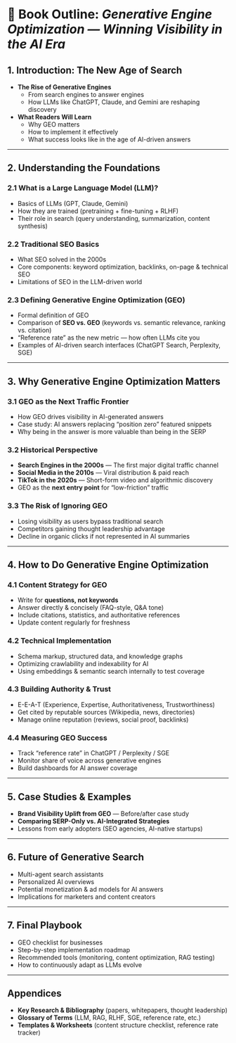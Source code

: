 # 📖 Book Outline: *Generative Engine Optimization — Winning Visibility in the AI Era*

## 1. Introduction: The New Age of Search
- **The Rise of Generative Engines**  
  - From search engines to answer engines  
  - How LLMs like ChatGPT, Claude, and Gemini are reshaping discovery  
- **What Readers Will Learn**  
  - Why GEO matters  
  - How to implement it effectively  
  - What success looks like in the age of AI-driven answers  

---

## 2. Understanding the Foundations
### 2.1 What is a Large Language Model (LLM)?
- Basics of LLMs (GPT, Claude, Gemini)  
- How they are trained (pretraining + fine-tuning + RLHF)  
- Their role in search (query understanding, summarization, content synthesis)

### 2.2 Traditional SEO Basics
- What SEO solved in the 2000s  
- Core components: keyword optimization, backlinks, on-page & technical SEO  
- Limitations of SEO in the LLM-driven world

### 2.3 Defining Generative Engine Optimization (GEO)
- Formal definition of GEO  
- Comparison of **SEO vs. GEO** (keywords vs. semantic relevance, ranking vs. citation)  
- “Reference rate” as the new metric — how often LLMs cite you  
- Examples of AI-driven search interfaces (ChatGPT Search, Perplexity, SGE)

---

## 3. Why Generative Engine Optimization Matters
### 3.1 GEO as the Next Traffic Frontier
- How GEO drives visibility in AI-generated answers  
- Case study: AI answers replacing “position zero” featured snippets  
- Why being in the answer is more valuable than being in the SERP

### 3.2 Historical Perspective
- **Search Engines in the 2000s** — The first major digital traffic channel  
- **Social Media in the 2010s** — Viral distribution & paid reach  
- **TikTok in the 2020s** — Short-form video and algorithmic discovery  
- GEO as the **next entry point** for “low-friction” traffic

### 3.3 The Risk of Ignoring GEO
- Losing visibility as users bypass traditional search  
- Competitors gaining thought leadership advantage  
- Decline in organic clicks if not represented in AI summaries

---

## 4. How to Do Generative Engine Optimization
### 4.1 Content Strategy for GEO
- Write for **questions, not keywords**  
- Answer directly & concisely (FAQ-style, Q&A tone)  
- Include citations, statistics, and authoritative references  
- Update content regularly for freshness

### 4.2 Technical Implementation
- Schema markup, structured data, and knowledge graphs  
- Optimizing crawlability and indexability for AI  
- Using embeddings & semantic search internally to test coverage

### 4.3 Building Authority & Trust
- E-E-A-T (Experience, Expertise, Authoritativeness, Trustworthiness)  
- Get cited by reputable sources (Wikipedia, news, directories)  
- Manage online reputation (reviews, social proof, backlinks)

### 4.4 Measuring GEO Success
- Track “reference rate” in ChatGPT / Perplexity / SGE  
- Monitor share of voice across generative engines  
- Build dashboards for AI answer coverage

---

## 5. Case Studies & Examples
- **Brand Visibility Uplift from GEO** — Before/after case study  
- **Comparing SERP-Only vs. AI-Integrated Strategies**  
- Lessons from early adopters (SEO agencies, AI-native startups)

---

## 6. Future of Generative Search
- Multi-agent search assistants  
- Personalized AI overviews  
- Potential monetization & ad models for AI answers  
- Implications for marketers and content creators

---

## 7. Final Playbook
- GEO checklist for businesses  
- Step-by-step implementation roadmap  
- Recommended tools (monitoring, content optimization, RAG testing)
- How to continuously adapt as LLMs evolve

---

## Appendices
- **Key Research & Bibliography** (papers, whitepapers, thought leadership)  
- **Glossary of Terms** (LLM, RAG, RLHF, SGE, reference rate, etc.)  
- **Templates & Worksheets** (content structure checklist, reference rate tracker)